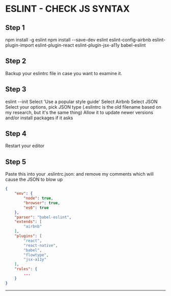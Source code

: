 # ESLINT - CHECK JS SYNTAX

## Step 1

npm install -g eslint
npm install --save-dev eslint eslint-config-airbnb eslint-plugin-import eslint-plugin-react eslint-plugin-jsx-a11y babel-eslint

## Step 2

Backup your eslintrc file in case you want to examine it.

## Step 3

eslint --init
Select 'Use a popular style guide'
Select Airbnb
Select JSON
Select your options, pick JSON type (.eslintrc is the old filename based on my research, but it's the same thing)
Allow it to update newer versions and/or install packages if it asks

## Step 4

Restart your editor

## Step 5

Paste this into your .eslintrc.json:
and remove my comments which will cause the JSON to blow up

```json
{
    "env": {
        "node": true,
        "browser": true,
        "es6": true
    },
    "parser": "babel-eslint",
    "extends": [
        "airbnb"
    ],
    "plugins": [
        "react",
        "react-native",
        "babel",
        "flowtype",
        "jsx-a11y"
    ],
    "rules": {
        ...
    }
}
```

---
